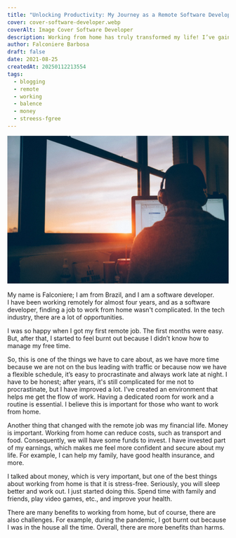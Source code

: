 ```yaml
---
title: "Unlocking Productivity: My Journey as a Remote Software Developer"
cover: cover-software-developer.webp
coverAlt: Image Cover Software Developer
description: Working from home has truly transformed my life! I’ve gained extra time and a bit more money in my pocket, even if it’s not as much as I’d like 😅. It's incredible how this new setup has changed my daily routine!
author: Falconiere Barbosa
draft: false
date: 2021-08-25
createdAt: 20250112213554
tags:
  - blogging
  - remote
  - working
  - balence
  - money
  - streess-fgree
---
```

![cover-software-developer.webp](../../../assets/images/cover-software-developer.webp)

My name is Falconiere; I am from Brazil, and I am a software developer.  
I have been working remotely for almost four years, and as a software developer, finding a job to work from home wasn't complicated. In the tech industry, there are a lot of opportunities.

I was so happy when I got my first remote job. The first months were easy. But, after that, I started to feel burnt out because I didn’t know how to manage my free time.

So, this is one of the things we have to care about, as we have more time because we are not on the bus leading with traffic or because now we have a flexible schedule, it’s easy to procrastinate and always work late at night. I have to be honest; after years, it's still complicated for me not to procrastinate, but I have improved a lot. I’ve created an environment that helps me get the flow of work. Having a dedicated room for work and a routine is essential. I believe this is important for those who want to work from home.

Another thing that changed with the remote job was my financial life. Money is important. Working from home can reduce costs, such as transport and food. Consequently, we will have some funds to invest. I have invested part of my earnings, which makes me feel more confident and secure about my life. For example, I can help my family, have good health insurance, and more.

I talked about money, which is very important, but one of the best things about working from home is that it is stress-free. Seriously, you will sleep better and work out. I just started doing this. Spend time with family and friends, play video games, etc., and improve your health.

There are many benefits to working from home, but of course, there are also challenges. For example, during the pandemic, I got burnt out because I was in the house all the time. Overall, there are more benefits than harms.
